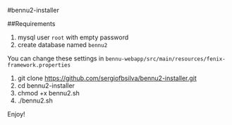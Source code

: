 #bennu2-installer

##Requirements

1. mysql user `root` with empty password
2. create database named `bennu2`

You can change these settings in `bennu-webapp/src/main/resources/fenix-framework.properties`


1. git clone https://github.com/sergiofbsilva/bennu2-installer.git
2. cd bennu2-installer
3. chmod +x bennu2.sh
4. ./bennu2.sh

Enjoy!
